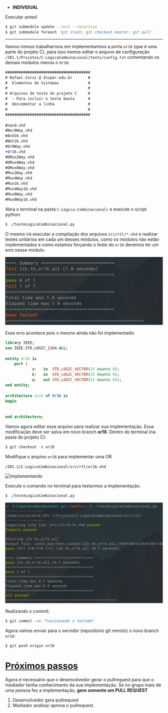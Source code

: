 - **INDIVIDUAL**

Executar antes!

```bash
$ git submodule update --init --recursive
$ git submodule foreach 'git stash; git checkout master; git pull'
```

---------

Vamos iremos trabalharmos em implementarmos a porta `or16` (que é uma parte do projeto C), para isso iremos editar o arquivo de configuração `/Z01.1/Projetos/C-LogicaCombinacional/tests/config.txt` comentando os demais módulos menos o `Or16`:

```diff
######################################
# Rafael.Corsi @ Insper.edu.br       #
#  Elementos de Sistemas             # 
#                                    # 
# Arquivos de teste do projeto C     #
#  - Para incluir o teste basta      #
#  descomentar a linha               #
#                                    #
######################################

#nand.vhd
#Nor8Way.vhd
#And16.vhd
#Not16.vhd
#Or8Way.vhd
+Or16.vhd
#DMux2Way.vhd
#DMux4Way.vhd
#DMux8Way.vhd
#Mux2Way.vhd
#Mux4Way.vhd
#Mux16.vhd
#Mux4Way16.vhd
#Mux8Way.vhd
#Mux8Way16.vhd
```

Abra o terminal na pasta `C-Logica-Combinacional/` e execute o script python:

```bash
$ ./testeLogicaCombinacional.py
```

O mesmo irá executar a compilação dos arquivos `src/rtl/*.vhd` e realizar testes unitários em cada um desses módulos, como os módulos não estão implementados e como estamos forçando o teste do `or16` devemos ter um erro nesse módulo.

![](figs/C-LogiComb/erroC.png)

Esse erro acontece pois o mesmo ainda não foi implementado:

```vhd
library IEEE;
use IEEE.STD_LOGIC_1164.ALL;

entity Or16 is
	port ( 
			a:   in  STD_LOGIC_VECTOR(15 downto 0);
			b:   in  STD_LOGIC_VECTOR(15 downto 0);
			q:   out STD_LOGIC_VECTOR(15 downto 0));
end entity;

architecture arch of Or16 is
begin


end architecture;
```

Vamos agora editar esse arquivo para realizar sua implementação. Essa modificação deve ser salva em novo branch **or16**. Dentro do terminal (na pasta do projeto C):

``` bash
$ git checkout -B or16
```

Modifique o arquivo `or16` para implementar uma OR

`/Z01.1/C-LogicaCombinacional/src/rtl/or16.vhd`

![Implementando](figs/C-LogiComb/C-4-push.gif)

Execute o comando no terminal para testarmos a implementação.

``` bash
$ ./testeLogicaCombinacional.py
```

![Implementando](figs/C-LogiComb/okC.png)

Realizando o commit:

``` bash
$ git commit -am "funcionando e testado"
```

Agora vamos enviar para o servidor (repositório git remoto) o novo branch `or16`:

``` bash
$ git push origin or16
```

# [Próximos passos](B-Circuitos-Integrados-Lab-2)

Ágora é necessário que o desenvolvedor gerar o pullrequest para que o mediador tenha conhecimento da sua implementação. Se no grupo mais de uma pessoa fez a implementação, **gere somente um PULL REQUEST**

1. Desenvolvedor gera pullrequest 
1. Mediador analisa/ aprova o pullrequest.

